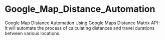 # Google_Map_Distance_Automation
Google Map Distance Automation Using Google Maps Distance Matrix API- It will automate the process of calculating distances and travel durations between various locations. 
